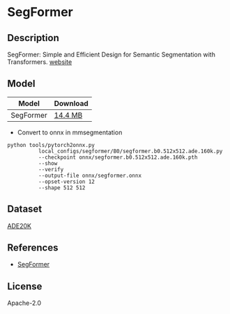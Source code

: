 <!--- SPDX-License-Identifier: Apache-2.0 -->

# SegFormer

## Description

SegFormer: Simple and Efficient Design for Semantic Segmentation with Transformers.
[website](https://github.com/open-mmlab/mmsegmentation/tree/main/configs/segformer)

## Model

|Model                |Download                                                                    |
|---------------------|:---------------------------------------------------------------------------|
|SegFormer            |[14.4 MB](segformer.onnx)                                                   |

* Convert to onnx in mmsegmentation

``` shell
python tools/pytorch2onnx.py 
          local_configs/segformer/B0/segformer.b0.512x512.ade.160k.py
          --checkpoint onnx/segformer.b0.512x512.ade.160k.pth
          --show
          --verify
          --output-file onnx/segformer.onnx
          --opset-version 12
          --shape 512 512

```

## Dataset

[ADE20K](https://groups.csail.mit.edu/vision/datasets/ADE20K/)

## References

* [SegFormer](https://github.com/NVlabs/SegFormer)

## License

Apache-2.0

